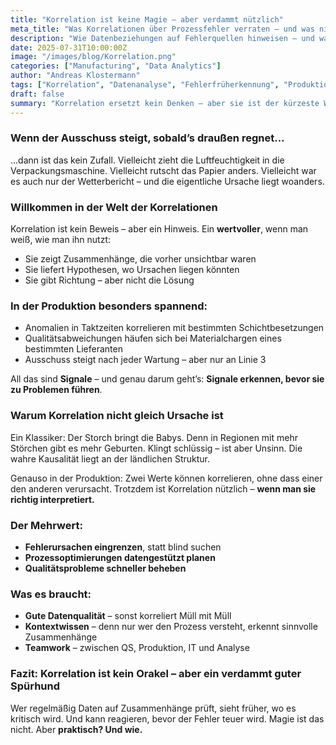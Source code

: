 ```yaml
---
title: "Korrelation ist keine Magie – aber verdammt nützlich"
meta_title: "Was Korrelationen über Prozessfehler verraten – und was nicht"
description: "Wie Datenbeziehungen auf Fehlerquellen hinweisen – und warum man trotzdem nachdenken muss."
date: 2025-07-31T10:00:00Z
image: "/images/blog/Korrelation.png"
categories: ["Manufacturing", "Data Analytics"]
author: "Andreas Klostermann"
tags: ["Korrelation", "Datenanalyse", "Fehlerfrüherkennung", "Produktionsdaten"]
draft: false
summary: "Korrelation ersetzt kein Denken – aber sie ist der kürzeste Weg zu Hypothesen, die weiterhelfen. In der Produktion zeigt sie, was zusammenhängt – und was man besser untersuchen sollte."
---
```


### Wenn der Ausschuss steigt, sobald’s draußen regnet…

…dann ist das kein Zufall. Vielleicht zieht die Luftfeuchtigkeit in die Verpackungsmaschine. Vielleicht rutscht das Papier anders. Vielleicht war es auch nur der Wetterbericht – und die eigentliche Ursache liegt woanders.

### Willkommen in der Welt der Korrelationen

Korrelation ist kein Beweis – aber ein Hinweis. Ein **wertvoller**, wenn man weiß, wie man ihn nutzt:

* Sie zeigt Zusammenhänge, die vorher unsichtbar waren
* Sie liefert Hypothesen, wo Ursachen liegen könnten
* Sie gibt Richtung – aber nicht die Lösung

### In der Produktion besonders spannend:

* Anomalien in Taktzeiten korrelieren mit bestimmten Schichtbesetzungen
* Qualitätsabweichungen häufen sich bei Materialchargen eines bestimmten Lieferanten
* Ausschuss steigt nach jeder Wartung – aber nur an Linie 3

All das sind **Signale** – und genau darum geht’s: **Signale erkennen, bevor sie zu Problemen führen**.

### Warum Korrelation nicht gleich Ursache ist

Ein Klassiker: Der Storch bringt die Babys. Denn in Regionen mit mehr Störchen gibt es mehr Geburten. Klingt schlüssig – ist aber Unsinn. Die wahre Kausalität liegt an der ländlichen Struktur.

Genauso in der Produktion: Zwei Werte können korrelieren, ohne dass einer den anderen verursacht. Trotzdem ist Korrelation nützlich – **wenn man sie richtig interpretiert.**

### Der Mehrwert:

* **Fehlerursachen eingrenzen**, statt blind suchen
* **Prozessoptimierungen datengestützt planen**
* **Qualitätsprobleme schneller beheben**

### Was es braucht:

* **Gute Datenqualität** – sonst korreliert Müll mit Müll
* **Kontextwissen** – denn nur wer den Prozess versteht, erkennt sinnvolle Zusammenhänge
* **Teamwork** – zwischen QS, Produktion, IT und Analyse

### Fazit: Korrelation ist kein Orakel – aber ein verdammt guter Spürhund

Wer regelmäßig Daten auf Zusammenhänge prüft, sieht früher, wo es kritisch wird. Und kann reagieren, bevor der Fehler teuer wird. Magie ist das nicht. Aber **praktisch? Und wie.**
